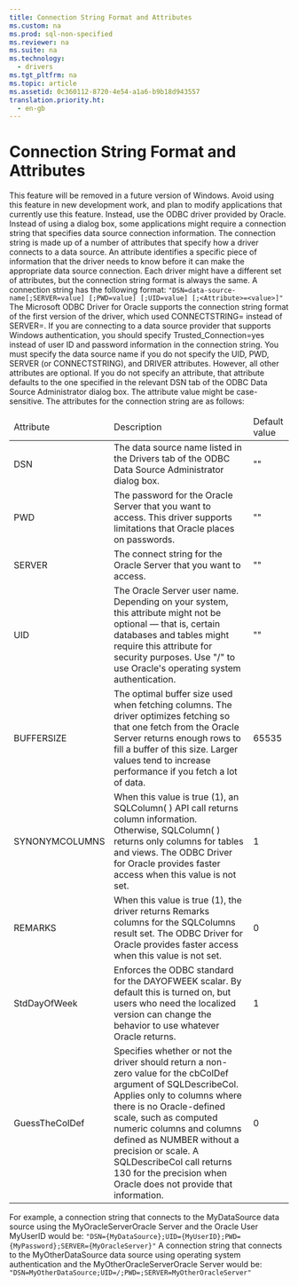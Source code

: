 ```yaml
---
title: Connection String Format and Attributes
ms.custom: na
ms.prod: sql-non-specified
ms.reviewer: na
ms.suite: na
ms.technology: 
  - drivers
ms.tgt_pltfrm: na
ms.topic: article
ms.assetid: 0c360112-8720-4e54-a1a6-b9b18d943557
translation.priority.ht: 
  - en-gb
---
```

# Connection String Format and Attributes
<?xml version="1.0" encoding="utf-8"?>
<developerConceptualDocument xmlns="http://ddue.schemas.microsoft.com/authoring/2003/5" xmlns:xlink="http://www.w3.org/1999/xlink" xmlns:xsi="http://www.w3.org/2001/XMLSchema-instance" xsi:schemaLocation="http://ddue.schemas.microsoft.com/authoring/2003/5 http://dduestorage.blob.core.windows.net/ddueschema/developer.xsd">
  <introduction>
    <alert class="important">
      <para>This feature will be removed in a future version of Windows. Avoid using this feature in new development work, and plan to modify applications that currently use this feature. Instead, use the ODBC driver provided by Oracle.</para>
    </alert>
    <para>Instead of using a dialog box, some applications might require a connection string that specifies data source connection information. The connection string is made up of a number of attributes that specify how a driver connects to a data source. An attribute identifies a specific piece of information that the driver needs to know before it can make the appropriate data source connection. Each driver might have a different set of attributes, but the connection string format is always the same. A connection string has the following format:</para>
    <code>"DSN=data-source-name[;SERVER=value] [;PWD=value] [;UID=value] [;&lt;Attribute&gt;=&lt;value&gt;]"</code>
    <alert class="note">
      <para>The Microsoft ODBC Driver for Oracle supports the connection string format of the first version of the driver, which used <codeInline>CONNECTSTRING</codeInline>= instead of <codeInline>SERVER=</codeInline>.</para>
    </alert>
    <para>If you are connecting to a data source provider that supports Windows authentication, you should specify <codeInline>Trusted_Connection=yes</codeInline> instead of user ID and password information in the connection string.</para>
    <para>You must specify the data source name if you do not specify the UID, PWD, SERVER (or CONNECTSTRING), and DRIVER attributes. However, all other attributes are optional. If you do not specify an attribute, that attribute defaults to the one specified in the relevant DSN tab of the <legacyBold>ODBC Data Source Administrator</legacyBold> dialog box. The attribute value might be case-sensitive.</para>
    <para>The attributes for the connection string are as follows:</para>
    <table xmlns:caps="http://schemas.microsoft.com/build/caps/2013/11">
      <thead>
        <tr>
          <TD>
            <para>Attribute</para>
          </TD>
          <TD>
            <para>Description</para>
          </TD>
          <TD>
            <para>Default value</para>
          </TD>
        </tr>
      </thead>
      <tbody>
        <tr>
          <TD>
            <para>DSN</para>
          </TD>
          <TD>
            <para>The data source name listed in the Drivers tab of the <legacyBold>ODBC Data Source Administrator</legacyBold> dialog box.</para>
          </TD>
          <TD>
            <para>""</para>
          </TD>
        </tr>
        <tr>
          <TD>
            <para>PWD</para>
          </TD>
          <TD>
            <para>The password for the Oracle Server that you want to access. This driver supports limitations that Oracle places on passwords.</para>
          </TD>
          <TD>
            <para>""</para>
          </TD>
        </tr>
        <tr>
          <TD>
            <para>SERVER</para>
          </TD>
          <TD>
            <para>The connect string for the Oracle Server that you want to access.</para>
          </TD>
          <TD>
            <para>""</para>
          </TD>
        </tr>
        <tr>
          <TD>
            <para>UID</para>
          </TD>
          <TD>
            <para>The Oracle Server user name. Depending on your system, this attribute might not be optional — that is, certain databases and tables might require this attribute for security purposes.</para>
            <para>Use "/" to use Oracle's operating system authentication. </para>
          </TD>
          <TD>
            <para>""</para>
          </TD>
        </tr>
        <tr>
          <TD>
            <para>BUFFERSIZE</para>
          </TD>
          <TD>
            <para>The optimal buffer size used when fetching columns.</para>
            <para>The driver optimizes fetching so that one fetch from the Oracle Server returns enough rows to fill a buffer of this size. Larger values tend to increase performance if you fetch a lot of data.</para>
          </TD>
          <TD>
            <para>65535</para>
          </TD>
        </tr>
        <tr>
          <TD>
            <para>SYNONYMCOLUMNS</para>
          </TD>
          <TD>
            <para>When this value is true (1), an SQLColumn( ) API call returns column information. Otherwise, SQLColumn( ) returns only columns for tables and views. The ODBC Driver for Oracle provides faster access when this value is not set.</para>
          </TD>
          <TD>
            <para>1</para>
          </TD>
        </tr>
        <tr>
          <TD>
            <para>REMARKS</para>
          </TD>
          <TD>
            <para>When this value is true (1), the driver returns Remarks columns for the <legacyLink xlink:href="98cced6f-41b8-43c1-a3cd-f4ea1615c0af">SQLColumns</legacyLink> result set. The ODBC Driver for Oracle provides faster access when this value is not set.</para>
          </TD>
          <TD>
            <para>0</para>
          </TD>
        </tr>
        <tr>
          <TD>
            <para>StdDayOfWeek</para>
          </TD>
          <TD>
            <para>Enforces the ODBC standard for the DAYOFWEEK scalar. By default this is turned on, but users who need the localized version can change the behavior to use whatever Oracle returns.</para>
          </TD>
          <TD>
            <para>1</para>
          </TD>
        </tr>
        <tr>
          <TD>
            <para>GuessTheColDef</para>
          </TD>
          <TD>
            <para>Specifies whether or not the driver should return a non-zero value for the <legacyItalic>cbColDef</legacyItalic> argument of <legacyBold>SQLDescribeCol</legacyBold>. Applies only to columns where there is no Oracle-defined scale, such as computed numeric columns and columns defined as NUMBER without a precision or scale. A <legacyBold>SQLDescribeCol</legacyBold> call returns 130 for the precision when Oracle does not provide that information.</para>
          </TD>
          <TD>
            <para>0</para>
          </TD>
        </tr>
      </tbody>
    </table>
    <para>For example, a connection string that connects to the MyDataSource data source using the MyOracleServerOracle Server and the Oracle User MyUserID would be:</para>
    <code>"DSN={MyDataSource};UID={MyUserID};PWD={MyPassword};SERVER={MyOracleServer}"</code>
    <para>A connection string that connects to the MyOtherDataSource data source using operating system authentication and the MyOtherOracleServerOracle Server would be:</para>
    <code>"DSN=MyOtherDataSource;UID=/;PWD=;SERVER=MyOtherOracleServer"</code>
  </introduction>
  <relatedTopics />
</developerConceptualDocument>